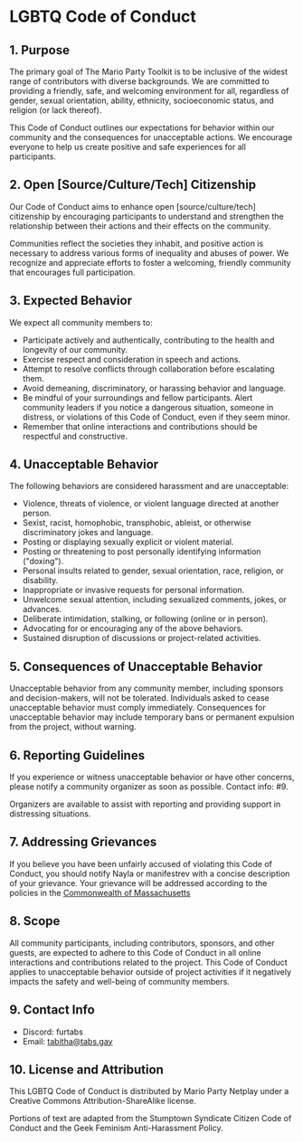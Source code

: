 # LGBTQ Code of Conduct

## 1. Purpose

The primary goal of The Mario Party Toolkit is to be inclusive of the widest range of contributors with diverse backgrounds. We are committed to providing a friendly, safe, and welcoming environment for all, regardless of gender, sexual orientation, ability, ethnicity, socioeconomic status, and religion (or lack thereof).

This Code of Conduct outlines our expectations for behavior within our community and the consequences for unacceptable actions. We encourage everyone to help us create positive and safe experiences for all participants.

## 2. Open [Source/Culture/Tech] Citizenship

Our Code of Conduct aims to enhance open [source/culture/tech] citizenship by encouraging participants to understand and strengthen the relationship between their actions and their effects on the community.

Communities reflect the societies they inhabit, and positive action is necessary to address various forms of inequality and abuses of power. We recognize and appreciate efforts to foster a welcoming, friendly community that encourages full participation.

## 3. Expected Behavior

We expect all community members to:

- Participate actively and authentically, contributing to the health and longevity of our community.
- Exercise respect and consideration in speech and actions.
- Attempt to resolve conflicts through collaboration before escalating them.
- Avoid demeaning, discriminatory, or harassing behavior and language.
- Be mindful of your surroundings and fellow participants. Alert community leaders if you notice a dangerous situation, someone in distress, or violations of this Code of Conduct, even if they seem minor.
- Remember that online interactions and contributions should be respectful and constructive.

## 4. Unacceptable Behavior

The following behaviors are considered harassment and are unacceptable:

- Violence, threats of violence, or violent language directed at another person.
- Sexist, racist, homophobic, transphobic, ableist, or otherwise discriminatory jokes and language.
- Posting or displaying sexually explicit or violent material.
- Posting or threatening to post personally identifying information ("doxing").
- Personal insults related to gender, sexual orientation, race, religion, or disability.
- Inappropriate or invasive requests for personal information.
- Unwelcome sexual attention, including sexualized comments, jokes, or advances.
- Deliberate intimidation, stalking, or following (online or in person).
- Advocating for or encouraging any of the above behaviors.
- Sustained disruption of discussions or project-related activities.

## 5. Consequences of Unacceptable Behavior

Unacceptable behavior from any community member, including sponsors and decision-makers, will not be tolerated. Individuals asked to cease unacceptable behavior must comply immediately. Consequences for unacceptable behavior may include temporary bans or permanent expulsion from the project, without warning.

## 6. Reporting Guidelines

If you experience or witness unacceptable behavior or have other concerns, please notify a community organizer as soon as possible. Contact info: #9.

Organizers are available to assist with reporting and providing support in distressing situations.

## 7. Addressing Grievances

If you believe you have been unfairly accused of violating this Code of Conduct, you should notify Nayla or manifestrev with a concise description of your grievance. Your grievance will be addressed according to the policies in the [Commonwealth of Massachusetts](https://malegislature.gov/Laws/GeneralLaws/PartI/TitleXXII/Chapter161A/Section26)

## 8. Scope

All community participants, including contributors, sponsors, and other guests, are expected to adhere to this Code of Conduct in all online interactions and contributions related to the project. This Code of Conduct applies to unacceptable behavior outside of project activities if it negatively impacts the safety and well-being of community members.

## 9. Contact Info

- Discord: furtabs
- Email: tabitha@tabs.gay

## 10. License and Attribution

This LGBTQ Code of Conduct is distributed by Mario Party Netplay under a Creative Commons Attribution-ShareAlike license.

Portions of text are adapted from the Stumptown Syndicate Citizen Code of Conduct and the Geek Feminism Anti-Harassment Policy.
